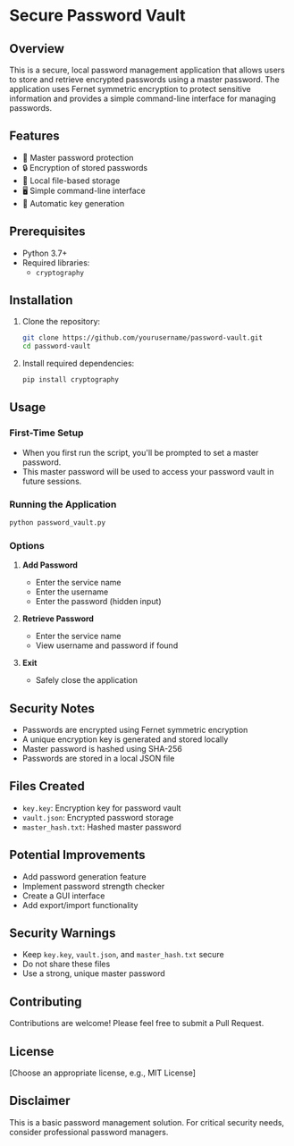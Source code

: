 # Secure Password Vault

## Overview

This is a secure, local password management application that allows users to store and retrieve encrypted passwords using a master password. The application uses Fernet symmetric encryption to protect sensitive information and provides a simple command-line interface for managing passwords.

## Features

- 🔐 Master password protection
- 🔒 Encryption of stored passwords
- 💾 Local file-based storage
- 🖥️ Simple command-line interface
- 🔑 Automatic key generation

## Prerequisites

- Python 3.7+
- Required libraries:
  - `cryptography`

## Installation

1. Clone the repository:
   ```bash
   git clone https://github.com/yourusername/password-vault.git
   cd password-vault
   ```

2. Install required dependencies:
   ```bash
   pip install cryptography
   ```

## Usage

### First-Time Setup
- When you first run the script, you'll be prompted to set a master password.
- This master password will be used to access your password vault in future sessions.

### Running the Application
```bash
python password_vault.py
```

### Options
1. **Add Password**
   - Enter the service name
   - Enter the username
   - Enter the password (hidden input)

2. **Retrieve Password**
   - Enter the service name
   - View username and password if found

3. **Exit**
   - Safely close the application

## Security Notes

- Passwords are encrypted using Fernet symmetric encryption
- A unique encryption key is generated and stored locally
- Master password is hashed using SHA-256
- Passwords are stored in a local JSON file

## Files Created

- `key.key`: Encryption key for password vault
- `vault.json`: Encrypted password storage
- `master_hash.txt`: Hashed master password

## Potential Improvements

- Add password generation feature
- Implement password strength checker
- Create a GUI interface
- Add export/import functionality

## Security Warnings

- Keep `key.key`, `vault.json`, and `master_hash.txt` secure
- Do not share these files
- Use a strong, unique master password

## Contributing

Contributions are welcome! Please feel free to submit a Pull Request.

## License

[Choose an appropriate license, e.g., MIT License]

## Disclaimer

This is a basic password management solution. For critical security needs, consider professional password managers.
